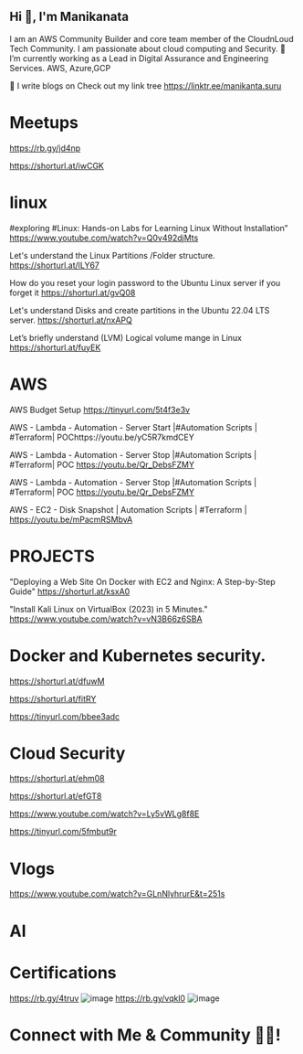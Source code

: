## Hi 👋, I'm Manikanata
I am an AWS Community Builder and core team member of the CloudnLoud Tech Community. I am passionate about cloud computing and Security.
🌱 I’m currently working as a Lead in Digital Assurance and Engineering Services. AWS, Azure,GCP

📝 I write blogs on  Check out my link tree https://linktr.ee/manikanta.suru

# Meetups
https://rb.gy/jd4np

https://shorturl.at/iwCGK

# linux
#exploring #Linux: Hands-on Labs for Learning Linux Without Installation” https://www.youtube.com/watch?v=Q0v492djMts

Let's understand the Linux Partitions /Folder structure. https://shorturl.at/lLY67

How do you reset your login password to the Ubuntu Linux server if you forget it https://shorturl.at/gvQ08

Let's understand Disks and create partitions in the Ubuntu 22.04 LTS server. https://shorturl.at/nxAPQ

Let’s briefly understand (LVM) Logical volume mange in Linux https://shorturl.at/fuyEK



# AWS
AWS Budget Setup https://tinyurl.com/5t4f3e3v

AWS - Lambda - Automation - Server Start |#Automation Scripts | #Terraform| POChttps://youtu.be/yC5R7kmdCEY

AWS - Lambda - Automation - Server Stop |#Automation Scripts | #Terraform| POC https://youtu.be/Qr_DebsFZMY

AWS - Lambda - Automation - Server Stop |#Automation Scripts | #Terraform| POC https://youtu.be/Qr_DebsFZMY

AWS - EC2 - Disk Snapshot  | Automation Scripts | #Terraform | https://youtu.be/mPacmRSMbvA

# PROJECTS
"Deploying a Web Site On Docker with EC2 and Nginx: A Step-by-Step Guide" https://shorturl.at/ksxA0

"Install Kali Linux on VirtualBox (2023) in 5 Minutes." https://www.youtube.com/watch?v=vN3B66z6SBA

# Docker and Kubernetes security.
https://shorturl.at/dfuwM

https://shorturl.at/fitRY

https://tinyurl.com/bbee3adc

# Cloud Security
https://shorturl.at/ehm08

https://shorturl.at/efGT8

https://www.youtube.com/watch?v=Ly5vWLg8f8E

https://tinyurl.com/5fmbut9r

# Vlogs
https://www.youtube.com/watch?v=GLnNlyhrurE&t=251s

# AI

# Certifications
https://rb.gy/4truv
![image](https://github.com/manikanta-suru/manikanta-suru/assets/70797344/09bcf7e6-1599-47f4-bbd7-3f2a4b1d05fc)
https://rb.gy/vqkl0
![image](https://github.com/manikanta-suru/manikanta-suru/assets/70797344/27771790-9b00-4e33-9b8d-8c7f01f7ada8)

# Connect with Me & Community 🤝🏻!



